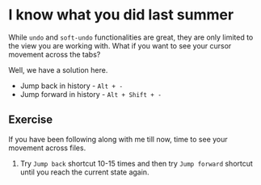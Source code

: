 I know what you did last summer
================================

While `undo` and `soft-undo` functionalities are great, they are only limited
to the view you are working with. What if you want to see your cursor movement
across the tabs?

Well, we have a solution here.

* Jump back in history - `Alt + -`
* Jump forward in history - `Alt + Shift + -`


Exercise
---------

If you have been following along with me till now, time to see your movement
across files.

1. Try `Jump back` shortcut 10-15 times and then try `Jump forward`
   shortcut until you reach the current state again.